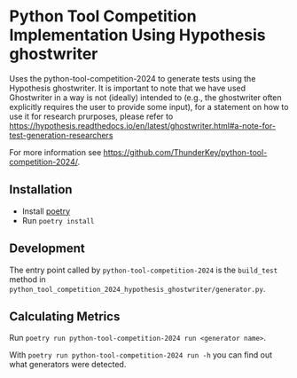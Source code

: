 # Python Tool Competition Implementation Using Hypothesis ghostwriter

Uses the python-tool-competition-2024 to generate tests using the
Hypothesis ghostwriter. It is important to note that we have used Ghostwriter in a way is not (ideally) intended to (e.g., the ghostwriter often explicitly requires the user to provide some input), for a statement on how to use it for research prurposes, please refer to https://hypothesis.readthedocs.io/en/latest/ghostwriter.html#a-note-for-test-generation-researchers

For more information see
<https://github.com/ThunderKey/python-tool-competition-2024/>.

## Installation

* Install [poetry](https://python-poetry.org/)
* Run `poetry install`

## Development

The entry point called by `python-tool-competition-2024` is the `build_test`
method in `python_tool_competition_2024_hypothesis_ghostwriter/generator.py`.

## Calculating Metrics

Run `poetry run python-tool-competition-2024 run <generator name>`.

With `poetry run python-tool-competition-2024 run -h` you can find out what
generators were detected.
